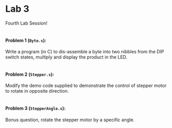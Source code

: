 # Lab 3
Fourth Lab Session!  
<br>

#### Problem 1 (`Byte.s`):
Write a program (in C) to dis-assemble a byte into two nibbles from the DIP switch states,
multiply and display the product in the LED.  
<br>

#### Problem 2 (`Stepper.s`):
Modify the demo code supplied to demonstrate the control of stepper motor to rotate in
opposite direction.  
<br>

#### Problem 3 (`StepperAngle.s`):
Bonus question, rotate the stepper motor by a specific angle.  

